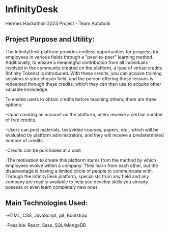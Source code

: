 # InfinityDesk
Hermes Hackathon 2023 Project - Team Autobotii

## Project Purpose and Utility:

The InfinityDesk platform provides endless opportunities for progress for employees in various fields through a "peer-to-peer" learning method. Additionally, to ensure a meaningful contribution from all individuals involved in the community created on the platform, a type of virtual credits (Infinity Tokens) is introduced. With these credits, you can acquire training sessions in your chosen field, and the person offering those lessons is redeemed through these credits, which they can then use to acquire other valuable knowledge.

To enable users to obtain credits before teaching others, there are three options:

-Upon creating an account on the platform, users receive a certain number of free credits.

-Users can post materials, text/video courses, papers, etc., which will be evaluated by platform administrators, and they will receive a predetermined number of credits.

-Credits can be purchased at a cost.

-The motivation to create this platform stems from the method by which employees evolve within a company. They learn from each other, but the disadvantage is having a limited circle of people to communicate with. Through the InfinityDesk platform, specialists from any field and any company are readily available to help you develop skills you already possess or even learn completely new ones.

## Main Technologies Used:
-HTML, CSS, JavaScript, git, Bootstrap

-Possible: React, Sass, SQL/MongoDB
